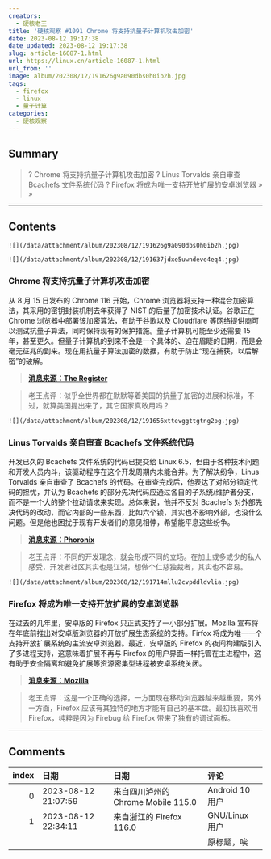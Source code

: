 ```yaml
---
creators:
  - 硬核老王
title: '硬核观察 #1091 Chrome 将支持抗量子计算机攻击加密'
date: 2023-08-12 19:17:38
date_updated: 2023-08-12 19:17:38
slug: article-16087-1.html
url: https://linux.cn/article-16087-1.html
url_from: ''
image: album/202308/12/191626g9a090dbs0h0ib2h.jpg
tags:
  - firefox
  - linux
  - 量子计算
categories:
  - 硬核观察
---
```


## Summary

> ? Chrome 将支持抗量子计算机攻击加密
> ? Linus Torvalds 亲自审查 Bcachefs 文件系统代码
> ? Firefox 将成为唯一支持开放扩展的安卓浏览器
> » 
> »

***

<!-- more -->

## Contents

`![](/data/attachment/album/202308/12/191626g9a090dbs0h0ib2h.jpg)`

`![](/data/attachment/album/202308/12/191637jdxe5uwndeve4eq4.jpg)`

### Chrome 将支持抗量子计算机攻击加密

从 8 月 15 日发布的 Chrome 116 开始，Chrome 浏览器将支持一种混合加密算法，其采用的密钥封装机制去年获得了 NIST 的后量子加密技术认证。谷歌正在 Chrome 浏览器中部署该加密算法，有助于谷歌以及 Cloudflare 等网络提供商可以测试抗量子算法，同时保持现有的保护措施。量子计算机可能至少还需要 15 年，甚至更久。但量子计算机的到来不会是一个具体的、迫在眉睫的日期，而是会毫无征兆的到来。现在用抗量子算法加密的数据，有助于防止“现在捕获，以后解密”的破解。

> 
> **[消息来源：The Register](https://www.theregister.com/2023/08/12/google_chrome_kem/)**
> 
> 
> 

> 
> 老王点评：似乎全世界都在默默等着美国的抗量子加密的进展和标准，不过，就算美国提出来了，其它国家真敢用吗？
> 
> 
> 

`![](/data/attachment/album/202308/12/191656xttevggttgtng2pg.jpg)`

### Linus Torvalds 亲自审查 Bcachefs 文件系统代码

开发已久的 Bcachefs 文件系统的代码已提交给 Linux 6.5，但由于各种技术问题和开发人员内斗，该驱动程序在这个开发周期内未能合并。为了解决纷争，Linus Torvalds 亲自审查了 Bcachefs 的代码。在审查完成后，他表达了对部分锁定代码的担忧，并认为 Bcachefs 的部分先决代码应通过各自的子系统/维护者分支，而不是一个大的整个拉动请求来实现。总体来说，他并不反对 Bcachefs 对外部先决代码的改动，而它内部的一些东西，比如六个锁，其实也不影响外部，也没什么问题。但是他也困扰于现有开发者们的意见相悖，希望能平息这些纷争。

> 
> **[消息来源：Phoronix](https://www.phoronix.com/news/Linux-Torvalds-Bcachefs-Review)**
> 
> 
> 

> 
> 老王点评：不同的开发理念，就会形成不同的立场。在加上或多或少的私人感受，开发者社区其实也是江湖，想做个仁慈独裁者，其实也不容易。
> 
> 
> 

`![](/data/attachment/album/202308/12/191714mllu2cvpddldvlia.jpg)`

### Firefox 将成为唯一支持开放扩展的安卓浏览器

在过去的几年里，安卓版的 Firefox 只正式支持了一小部分扩展。Mozilla 宣布将在年底前推出对安卓版浏览器的开放扩展生态系统的支持。Firfox 将成为唯一一个支持开放扩展系统的主流安卓浏览器。最近，安卓版的 Firefox 的夜间构建版引入了多进程支持，这意味着扩展不再与 Firefox 的用户界面一样托管在主进程中，这有助于安全隔离和避免扩展等资源密集型进程被安卓系统关闭。

> 
> **[消息来源：Mozilla](https://blog.mozilla.org/addons/2023/08/10/prepare-your-firefox-desktop-extension-for-the-upcoming-android-release/)**
> 
> 
> 

> 
> 老王点评：这是一个正确的选择，一方面现在移动浏览器越来越重要，另外一方面，Firefox 应该有其独特的地方才能有自己的基本盘。最初我喜欢用 Firefox，纯粹是因为 Firebug 给 Firefox 带来了独有的调试面板。
> 
> 
>

***

## Comments

|   index | 日期                | 日期                                               | 评论                                                                                                                                |
|--------:|:--------------------|:---------------------------------------------------|:------------------------------------------------------------------------------------------------------------------------------------|
|       0 | 2023-08-12 21:07:59 | 来自四川泸州的 Chrome Mobile 115.0|Android 10 用户 | 请把“唯一支持开放扩展的安卓浏览器”加上“主流”二字（即变为“主流浏览器”）。不然我估计Kiwi Browser用户和ChromeXt用户要骂死你们了。 |
|       1 | 2023-08-12 22:34:11 | 来自浙江的 Firefox 116.0|GNU/Linux 用户            | Firefox will become the only major Android browser to support an open extension ecosystem<br />                                |
|         |                     |                                                    | 原标题，唉                                                                                                                          |
